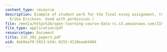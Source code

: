 ```yaml
---
content_type: resource
description: Example of student work for the final essay assignment. (Courtesy of
  Erika Erickson. Used with permission.)
file: /media/https%3A/open-learning-course-data-rc.s3.amazonaws.com/21h-301-the-ancient-world-greece-fall-2004/4eb9ea795013b34c02554110eaa64484_21h_301_paper3.pdf
file_type: application/pdf
resourcetype: Document
title: 21h_301_paper3.pdf
uid: 4eb9ea79-5013-b34c-0255-4110eaa64484
---
```


